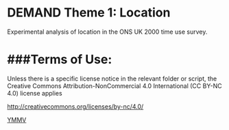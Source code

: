 DEMAND Theme 1: Location
==================

Experimental analysis of location in the ONS UK 2000 time use survey.

###Terms of Use:
=======

Unless there is a specific license notice in the relevant folder or script, the Creative Commons Attribution-NonCommercial 4.0 International (CC BY-NC 4.0) license applies

http://creativecommons.org/licenses/by-nc/4.0/

[YMMV](http://en.wiktionary.org/wiki/YMMV)
